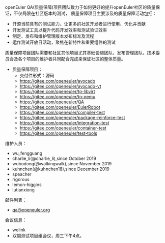 
openEuler QA(质量保障)项目团队致力于如何更好的提升openEuler社区的质量保证，不仅局限在社区版本的测试，
质量保障项目主要涉及的质量保障活动包括：
- 开源当前具有的测试能力，让更多的社区开发者进行使用、优化并贡献
- 开发测试工具以提升代码开发效率和测试验证效率
- 制定、发布和维护管理版本发布标准及流程
- 运作测试开放日活动，聚焦在新特性和重要组件的测试

质量保障项目团队需要和社区其他项目尤其基础设施团队，发布管理团队，技术委员会及各个项目的维护者共同配合完成来保证社区的整体质量。

- 质量保障项目：
  - 交付件形式：源码
  - https://gitee.com/openeuler/avocado
  - https://gitee.com/openeuler/avocado-vt
  - https://gitee.com/openeuler/tp-libvirt
  - https://gitee.com/openeuler/tp-qemu
  - https://gitee.com/openeuler/QA
  - https://gitee.com/openeuler/EulerRobot
  - https://gitee.com/openeuler/compiler-test
  - https://gitee.com/openeuler/package-reinforce-test
  - https://gitee.com/openeuler/integration-test
  - https://gitee.com/openeuler/container-test
  - https://gitee.com/openeuler/test-tools

维护人员：
  - wu_fengguang
  - charlie_li(@charlie_li),since October 2019
  - wubodong(@walkingwalk),since November 2019
  - kuhnchen(@kuhnchen18),since December 2019
  - speacher
  - rigorous
  - lemon-higgins
  - lutianxiong


邮件列表：
  - qa@openeuler.org

会议信息：
  - welink
  - 双周测试项目组会议，周三下午4点。



